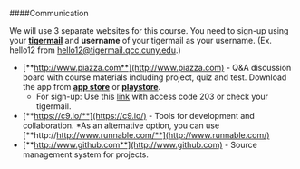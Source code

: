 ####Communication

We will use 3 separate websites for this course. You need to sign-up using your [**tigermail**](https://tigermail.qcc.cuny.edu/) and **username** of your tigermail as your username. (Ex. hello12 from hello12@tigermail.qcc.cuny.edu.)

* [**http://www.piazza.com**](http://www.piazza.com) - Q&A discussion board with course materials including project, quiz and test. Download the app from [**app store**](https://itunes.apple.com/us/app/piazza/id453142230?mt=8) or [**playstore**](https://play.google.com/store/apps/details?id=com.piazza.android&hl=en).
   * For sign-up: Use this [link](http://piazza.com/queensborough_cc/spring2015/cs203d124) with access code 203 or check your tigermail.
* [**https://c9.io/**](https://c9.io/) - Tools for development and collaboration.
    *As an alternative option, you can use [**http://http://www.runnable.com/**](http://www.runnable.com/)
* [**http://www.github.com**](http://www.github.com) - Source management system for projects.
   


